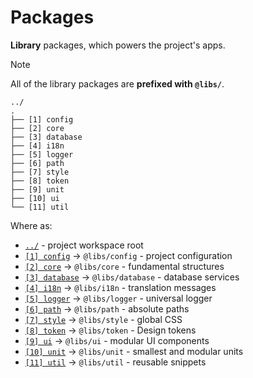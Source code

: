 # Packages

**Library** packages, which powers the project's apps.

> [!NOTE]
> All of the library packages are **prefixed with `@libs/`**.

```text
../
.
├── [1] config
├── [2] core
├── [3] database
├── [4] i18n
├── [5] logger
├── [6] path
├── [7] style
├── [8] token
├── [9] unit
├── [10] ui
└── [11] util
```

Where as:

- [`../`](../README.md) - project workspace root
- [`[1] config`](./config/README.md) -> `@libs/config` - project configuration
- [`[2] core`](./core/README.md) -> `@libs/core` - fundamental structures
- [`[3] database`](./database/README.md) -> `@libs/database` - database services
- [`[4] i18n`](./i18n/README.md) -> `@libs/i18n` - translation messages
- [`[5] logger`](./logger/README.md) -> `@libs/logger` - universal logger
- [`[6] path`](./path/README.md) -> `@libs/path` - absolute paths
- [`[7] style`](./style/README.md) -> `@libs/style` - global CSS
- [`[8] token`](./token/README.md) -> `@libs/token` - Design tokens
- [`[9] ui`](./ui/README.md) -> `@libs/ui` - modular UI components
- [`[10] unit`](./unit/README.md) -> `@libs/unit` - smallest and modular units
- [`[11] util`](./util/README.md) -> `@libs/util` - reusable snippets
